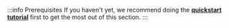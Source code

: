 :::info Prerequisites
If you haven't yet, we recommend doing the [**quickstart tutorial**](/developers/weaviate/quickstart) first to get the most out of this section.
:::